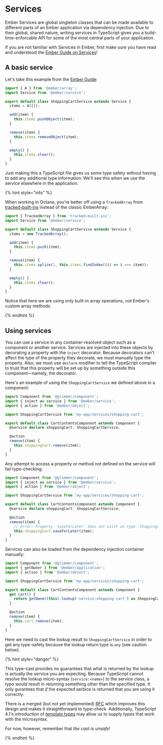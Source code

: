 # Services

Ember Services are global singleton classes that can be made available to different parts of an Ember application via dependency injection. Due to their global, shared nature, writing services in TypeScript gives you a build-time-enforcable API for some of the most central parts of your application.

<aside>

If you are not familiar with Services in Ember, first make sure you have read and understood the [Ember Guide on Services][guide]!

</aside>

[guide]: https://guides.emberjs.com/release/services/

## A basic service

Let's take this example from the [Ember Guide][guide]:

```ts
import { A } from '@ember/array';
import Service from '@ember/service';

export default class ShoppingCartService extends Service {
  items = A([]);

  add(item) {
    this.items.pushObject(item);
  }

  remove(item) {
    this.items.removeObject(item);
  }

  empty() {
    this.items.clear();
  }
}
```

Just making this a TypeScript file gives us some type safety without having to add any additional type information. We'll see this when we use the service elsewhere in the application.

{% hint style="info" %}

When working in Octane, you're better off using a `TrackedArray` from [tracked-built-ins](https://github.com/pzuraq/tracked-built-ins) instead of the classic EmberArray:

```ts
import { TrackedArray } from 'tracked-built-ins';
import Service from '@ember/service';

export default class ShoppingCartService extends Service {
  items = new TrackedArray();

  add(item) {
    this.items.push(item);
  }

  remove(item) {
    this.items.splice(1, this.items.findIndex((i) => i === item));
  }

  empty() {
    this.items.clear();
  }
}
```

Notice that here we are using only built-in array operations, not Ember's custom array methods.

{% endhint %}

## Using services

You can use a service in any container-resolved object such as a component or another service. Services are injected into these objects by decorating a property with the `inject` decorator. Because decorators can't affect the type of the property they decorate, we must manually type the property. Also, we must use `declare` modifier to tell the TypeScript compiler to trust that this property will be set up by something outside this component—namely, the decorator.

Here's an example of using the `ShoppingCartService` we defined above in a component:

```ts
import Component from '@glimmer/component';
import { inject as service } from '@ember/service';
import { action } from '@ember/object';

import ShoppingCartService from 'my-app/services/shopping-cart';

export default class CartContentsComponent extends Component {
  @service declare shoppingCart: ShoppingCartService;

  @action
  remove(item) {
    this.shoppingCart.remove(item);
  }
}
```

Any attempt to access a property or method not defined on the service will fail type-checking:

```ts
import Component from '@glimmer/component';
import { inject as service } from '@ember/service';
import { action } from '@ember/object';

import ShoppingCartService from 'my-app/services/shopping-cart';

export default class CartContentsComponent extends Component {
  @service declare shoppingCart: ShoppingCartService;

  @action
  remove(item) {
    // Error: Property 'saveForLater' does not exist on type 'ShoppingCartService'.
    this.shoppingCart.saveForLater(item);
  }
}
```

Services can also be loaded from the dependency injection container manually:

```ts
import Component from '@glimmer/component';
import { getOwner } from '@ember/application';
import { action } from '@ember/object';

import ShoppingCartService from 'my-app/services/shopping-cart';

export default class CartContentsComponent extends Component {
  get cart() {
    return getOwner(this).lookup('service:shopping-cart') as ShoppingCartService;
  }

  @action
  remove(item) {
    this.cart.remove(item);
  }
}
```

Here we need to cast the lookup result to `ShoppingCartService` in order to get any type-safety because the lookup return type is `any` (see caution below).

{% hint style="danger" %}

This type-cast provides no guarantees that what is returned by the lookup is actually the service you are expecting. Because TypeScript cannot resolve the lookup micro-syntax (`service:<name>`) to the service class, a typo would result in returning something other than the specified type. It only gurantees that *if* the expected serbice is returned that you are using it correctly.

There is a merged (but not yet implemented) [RFC](https://emberjs.github.io/rfcs/0585-improved-ember-registry-apis.html) which improves this design and makes it straightforward to type-check. Additionally, TypeScript 4.1's introduction of [template types](https://devblogs.microsoft.com/typescript/announcing-typescript-4-1/#template-literal-types) may allow us to supply types that work with the microsyntax.

For now, however, remember that *the cast is unsafe*!

{% endhint %}
